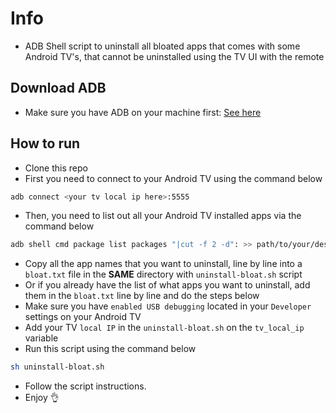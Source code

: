 # Info

* ADB Shell script to uninstall all bloated apps that comes with some Android TV's, that cannot be uninstalled using the TV UI with the remote

## Download ADB

* Make sure you have ADB on your machine first: [See here](<https://www.xda-developers.com/install-adb-windows-macos-linux/>)

## How to run

* Clone this repo
* First you need to connect to your Android TV using the command below

```bash
adb connect <your tv local ip here>:5555
```

* Then, you need to list out all your Android TV installed apps via the command below

```bash
adb shell cmd package list packages "|cut -f 2 -d": >> path/to/your/desktop/packages.txt
```

* Copy all the app names that you want to uninstall, line by line into a `bloat.txt` file in the **SAME** directory with `uninstall-bloat.sh` script
* Or if you already have the list of what apps you want to uninstall, add them in the `bloat.txt` line by line and do the steps below
* Make sure you have `enabled USB debugging` located in your `Developer` settings on your Android TV
* Add your TV `local IP` in the `uninstall-bloat.sh` on the `tv_local_ip` variable
* Run this script using the command below

```bash
sh uninstall-bloat.sh
```

* Follow the script instructions.
* Enjoy
👌
